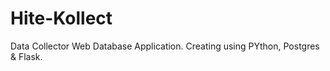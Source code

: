 # Hite-Kollect
Data Collector Web Database Application. Creating using PYthon, Postgres &amp; Flask.
